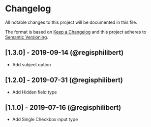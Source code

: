# Changelog

All notable changes to this project will be documented in this file.

The format is based on [Keep a Changelog](http://keepachangelog.com/en/1.0.0/) and this project adheres to [Semantic Versioning](http://semver.org/spec/v2.0.0.html).

## [1.3.0] - 2019-09-14 (@regisphilibert)

- Add subject option

## [1.2.0] - 2019-07-31 (@regisphilibert)

- Add Hidden field type

## [1.1.0] - 2019-07-16 (@regisphilibert)

- Add Single Checkbox input type